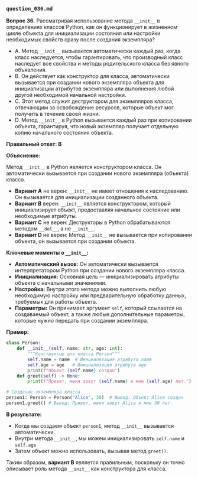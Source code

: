 ### `question_036.md`

**Вопрос 36.** Рассматривая использование метода `__init__` в определениях классов Python, как он функционирует в жизненном цикле объекта для инициализации состояния или настройки необходимых свойств сразу после создания экземпляра?

- A.  Метод `__init__` вызывается автоматически каждый раз, когда класс наследуется, чтобы гарантировать, что производный класс наследует все свойства и методы родительского класса без явного объявления.
- B.  Он действует как конструктор для класса, автоматически вызывается при создании нового экземпляра объекта для инициализации атрибутов экземпляра или выполнения любой другой необходимой начальной настройки.
- C.  Этот метод служит деструктором для экземпляров класса, отвечающим за освобождение ресурсов, которые объект мог получить в течение своей жизни.
- D.  Метод `__init__` в Python вызывается каждый раз при копировании объекта, гарантируя, что новый экземпляр получает отдельную копию начального состояния объекта.

**Правильный ответ: B**

**Объяснение:**

Метод `__init__` в Python является конструктором класса. Он автоматически вызывается при создании нового экземпляра (объекта) класса.

*   **Вариант A** не верен:  `__init__` не имеет отношения к наследованию. Он вызывается для инициализации созданного объекта.
*   **Вариант B** верен: `__init__` является конструктором, который инициализирует объект, предоставляя начальное состояние или необходимые атрибуты.
*   **Вариант C** не верен:  Деструкторы в Python обрабатываются методом `__del__`,  а не `__init__`.
*   **Вариант D** не верен: Метод `__init__` не вызывается при копировании объекта, он вызывается при создании объекта.

**Ключевые моменты о `__init__`:**

*   **Автоматический вызов:** Он автоматически вызывается интерпретатором Python при создании нового экземпляра класса.
*   **Инициализация:** Основная цель — инициализировать атрибуты объекта с начальными значениями.
*   **Настройка:** Внутри этого метода можно выполнить любую необходимую настройку или предварительную обработку данных, требуемых для работы объекта.
*   **Параметры:** Он принимает аргумент `self`, который ссылается на создаваемый объект, а также любые дополнительные параметры, которые нужно передать при создании экземпляра.

**Пример:**

```python
class Person:
    def __init__(self, name: str, age: int):
        """Конструктор для класса Person"""
        self.name = name  # Инициализация атрибута name
        self.age = age   # Инициализация атрибута age
        print(f"Объект {self.name} создан")
    def greet(self) -> None:
        print(f"Привет, меня зовут {self.name} и мне {self.age} лет.")

# Создание экземпляра класса
person1: Person = Person("Alice", 30)  # Вывод: Объект Alice создан
person1.greet() # Вывод: Привет, меня зовут Alice и мне 30 лет.
```

**В результате:**

*   Когда мы создаем объект `person1`,  метод `__init__` вызывается автоматически.
*   Внутри метода `__init__`, мы можем инициализировать  `self.name`  и `self.age`
*   Затем объект можно использовать, вызывая метод `greet()`.

Таким образом, **вариант B** является правильным, поскольку он точно описывает роль метода `__init__` как конструктора для класса.
